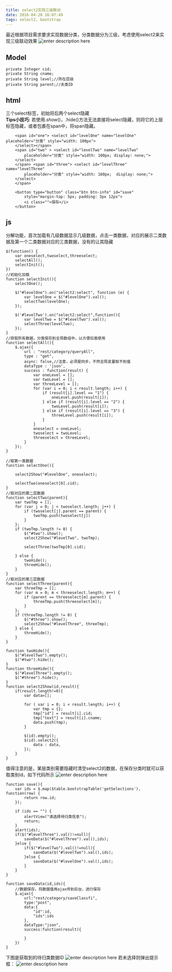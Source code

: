 ```yaml
---
title: select2实现三级联动
date: 2016-04-28 16:07:49
tags: select2, bootstrap
---
```

最近根据项目需求要求实现数据分类，分类数据分为三级，考虑使用select2来实现三级联动效果
![enter description here][1]
## Model
	private Integer cid;
	private String cname;
	private String level;//所在层级
	private String parent;//夫类ID

## html
三个select标签，初始将后两个select隐藏   
**Tips小技巧:** 若使用$.show()，$.hide()方法无法直接将select隐藏，则将它的上层标签隐藏，或者包裹在span中，将span隐藏。
 
		<span id="one"> <select id="levelOne" name="levelOne" placeholder="分类" style="width: 100px">
		</select></span> 
		<span id="two" > <select id="levelTwo" name="levelTwo"
			placeholder="分类" style="width: 100px; display: none;">
		</select>
		</span> <span id="three"> <select id="levelThree" name="levelThree"
			placeholder="分类" style="width: 160px;  display: none;">
		</select>
		</span>
	
		<button type="button" class="btn btn-info" id="save"
			style="margin-top: 5px; padding: 3px 12px">
			<i class="">保存</i>
		</button>
	
## js
分解功能，首次加载有几级数据显示几级数据，点击一类数据，对应的展示二类数据及第一个二类数据对应的三类数据，没有的让其隐藏  

	$(function() {
		var oneselect,twoselect,threeselect;
		selectAll();
		selectInit();
	})
	//初始化加载
	function selectInit(){
		selectOne();
		
		$("#levelOne").on("select2:select", function (e) {
			var levelOne = $("#levelOne").val();
			selectTwo(levelOne);
		});

		$('#levelTwo').on("select2:select",function(){
			var levelTwo = $("#levelTwo").val();
			selectThree(levelTwo);
		});
	}
	//获取所有数据，分类保存到全局数组中，以方便后面使用
	function selectAll(){
		$.ajax({
			url : "rest/category/queryAll",
			type : "get",
			async: false,//注意，必须是同步，不然全局变量取不到值
			dataType : 'json',
			success : function(result) {
				var oneLevel = [];
				var twoLevel = [];
				var threeLevel = [];
				for (var i = 0; i < result.length; i++) {
					if (result[i].level == "1") {
						oneLevel.push(result[i]);
					} else if (result[i].level == "2") {
						twoLevel.push(result[i]);
					} else if (result[i].level == "3") {
						threeLevel.push(result[i]);
					}
				}
				oneselect = oneLevel;
				twoselect = twoLevel;
				threeselect = threeLevel;
			}
		});
	}
	
	//取第一类数据
	function selectOne(){

		select2Show("#levelOne", oneselect);
		
		selectTwo(oneselect[0].cid);
	}
	//取对应的第二层数据
	function selectTwo(parent){
		var twoTmp = [];
		for (var j = 0; j < twoselect.length; j++) {
			if (twoselect[j].parent == parent) {
				twoTmp.push(twoselect[j])
			}
		};
		if (twoTmp.length != 0) {
			$("#two").show();
			select2Show("#levelTwo", twoTmp);
			
			selectThree(twoTmp[0].cid);
			
		} else {
			twoHide();
			threeHide();
		}
	}
	//取对应的第三层数据
	function selectThree(parent){
		var threeTmp = [];
		for (var m = 0; m < threeselect.length; m++) {
			if (parent == threeselect[m].parent) {
				threeTmp.push(threeselect[m]);
			}
		};
		if (threeTmp.length != 0) {
			$("#three").show();
			select2Show("#levelThree", threeTmp);
		} else {
			threeHide();
		}
	}
	
	function twoHide(){
		$("#levelTwo").empty();
		$("#two").hide();
	}
	function threeHide(){
		$("#levelThree").empty();
		$("#three").hide();
	}
	function select2Show(id,result){
		if(result.length!=0){
			var data=[];
			
			for ( var i = 0; i < result.length; i++) {
				var tmp = {};
				tmp["id"] = result[i].cid;
				tmp["text"] = result[i].cname;
				data.push(tmp);
			}
			
			$(id).empty();
			$(id).select2({
				data : data,
			});
		}
	}

值得注意的是，某层类别需要隐藏时清空select2的数据，在保存分类时就可以获取类别id，如下代码所示
![enter description here][2]

	function save(){
		var ids = $.map($table.bootstrapTable('getSelections'), function(row) {
			return row.id;
		});
		
		if (ids == "") {
			alertView("请选择待归类信息");
			return;
		}
		alert(ids);
		if($("#levelThree").val()!=null){
			saveData($("#levelThree").val(),ids);
		}else {
			if($("#levelTwo").val()!=null){
				saveData($("#levelTwo").val(),ids);
			}else {
				saveData($("#levelOne").val(),ids);
			}
		}
	}

	function saveData(id,ids){
		//数据保存，将数据值用ajax传到后台，进行保存
		$.ajax({
			url:"rest/category/saveClassfi",
			type:"post",
			data:{
				"id":id,
				"ids":ids
			},
			dataType:"json",
			success:function(result){
				
			}
		})
	}
	
下图是获取到的待归类数据ID
![enter description here][3]
若未选择则弹出提示框：
![enter description here][4]


  [1]: ./images/1.png "1.png"
  [2]: ./images/Image%202.png "Image 2.png"
  [3]: ./images/Image%201.png "Image 1.png"
  [4]: ./images/Image%203.png "Image 3.png"